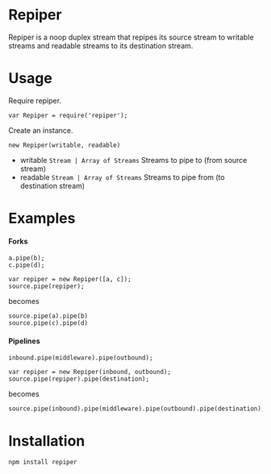 Repiper
=====

Repiper is a noop duplex stream that repipes its source stream to writable streams and readable streams to its destination stream.

Usage
=====

Require repiper.

```
var Repiper = require('repiper');
```

Create an instance.

```
new Repiper(writable, readable)
```

  - writable `Stream | Array of Streams`  Streams to pipe to (from source stream)
  - readable `Stream | Array of Streams`  Streams to pipe from (to destination stream)

Examples
========

#### Forks

```
a.pipe(b);
c.pipe(d);
```
```
var repiper = new Repiper([a, c]);
source.pipe(repiper);
```
becomes

```
source.pipe(a).pipe(b)
source.pipe(c).pipe(d)
```

#### Pipelines

```
inbound.pipe(middleware).pipe(outbound);
```
```
var repiper = new Repiper(inbound, outbound);
source.pipe(repiper).pipe(destination);
```

becomes

```
source.pipe(inbound).pipe(middleware).pipe(outbound).pipe(destination);
```

Installation
============

```
npm install repiper
```